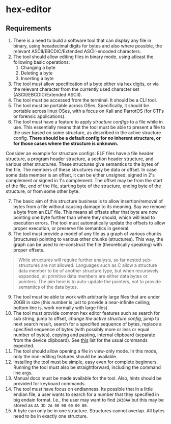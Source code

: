 ﻿# hex-editor

## Requirements

1. There is a need to build a software tool that can display any file in binary, using hexadecimal digits for bytes and also where possible, the relevant ASCII/EBCDIC/Extended ASCII-encoded characters.
2. The tool should allow editing files in binary mode, using atleast the following basic operations:
   1. Changing a byte
   2. Deleting a byte
   3. Inserting a byte
3. The tool must allow specification of a byte either via hex digits, or via the relevant character from the currently used character set (ASCII/EBCDIC/Extended ASCII).
4. The tool must be accessed from the terminal. It should be a CLI tool.
5. The tool must be portable across OSes. Specifically, it should be portable across linux OSes, with a focus on Kali and ParrotOS (for CTFs or forensic applications).
6. The tool must have a feature to apply _structure configs_ to a file while in use. This essentially means that the tool must be able to present a file to the user based on some structure, as described in the active structure config. **There should be a default config for _no_ inherent structure, or for those cases where the structure is unknown.**

Consider an example for structure configs: ELF files have a file header structure, a program header structure, a section header structure, and various other structures. These structures give semantics to the bytes of the file. The members of these structures may be data or offset. In case some data member is an offset, it can be either unsigned, signed in 2's complement or signed in 1's complement. The offset may be from the start of the file, end of the file, starting byte of the structure, ending byte of the structure, or from some other byte.

7. The basic aim of this structure business is to allow insertion/removal of bytes from a file without causing damage to its meaning. Say we remove a byte from an ELF file. This means all offsets after that byte are now pointing one byte further than where they should, which will lead to execution errors. The tool must automatically update the offsets to allow proper execution, or preserve file semantics in general.
8. The tool must provide a model of any file as a graph of various chunks (structures) pointing to various other chunks (structures). This way, the graph can be used to re-construct the file (theoretically speaking) with proper offsets.

> While structures will require further analysis, so far nested sub-structures are not allowed. Languages such as C allow a structure data member to be of another structure type, but when recursively expanded, all primitive data members are either data bytes or pointers. The aim here is to auto-update the pointers, not to provide semantics of the data bytes.

9. The tool must be able to work with arbitrarily large files that are under 20GB in size (this number is just to provide a near-infinite ceiling; bottom line is, work normally with large files).
10. The tool must provide common hex editor features such as search for sub string, jump to offset, _change the active structure config_, jump to next search result, search for a specified sequence of bytes, replace a specified sequence of bytes (with possibly more or less or equal number of bytes), copying and pasting, internal clipboard (separate from the device clipboard). See [this](https://linux.die.net/man/1/hexedit) list for the usual commands expected.
11. The tool should allow opening a file in view-only mode. In this mode, only the non-editing features should be available.
12. Installing the tool must be simple, easy even for complete beginners. Running the tool must also be straightforward, including the command line args.
13. Manual docs must be made available for the tool. Also, hints should be provided for keyboard commands.
14. The tool must have focus on endianness. Its possible that in a little endian file, a user wants to search for a number that they specified in big endain format. I.e., the user may want to find `2A3DAA` but this may be stored as `AA 3D 2A 00 00 00 00 00`.
15. A byte can only be in one structure. Structures cannot overlap. All bytes need to be in exactly one structure. 
